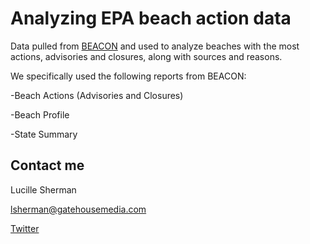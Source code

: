 # Analyzing EPA beach action data

Data pulled from [BEACON](https://watersgeo.epa.gov/BEACON2/reports.html) and used to analyze beaches with the most actions, advisories and closures, along with sources and reasons. 

We specifically used the following reports from BEACON: 

-Beach Actions (Advisories and Closures) 

-Beach Profile 

-State Summary

## Contact me

Lucille Sherman

lsherman@gatehousemedia.com

[Twitter](https://twitter.com/_lucysherman)

